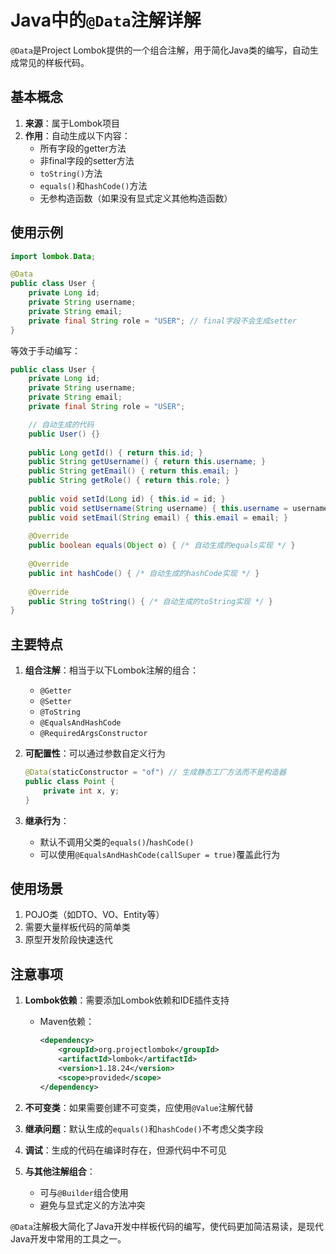 # Java中的`@Data`注解详解

`@Data`是Project Lombok提供的一个组合注解，用于简化Java类的编写，自动生成常见的样板代码。

## 基本概念

1. **来源**：属于Lombok项目
2. **作用**：自动生成以下内容：
    - 所有字段的getter方法
    - 非final字段的setter方法
    - `toString()`方法
    - `equals()`和`hashCode()`方法
    - 无参构造函数（如果没有显式定义其他构造函数）

## 使用示例

```java
import lombok.Data;

@Data
public class User {
    private Long id;
    private String username;
    private String email;
    private final String role = "USER"; // final字段不会生成setter
}
```

等效于手动编写：

```java
public class User {
    private Long id;
    private String username;
    private String email;
    private final String role = "USER";

    // 自动生成的代码
    public User() {}
    
    public Long getId() { return this.id; }
    public String getUsername() { return this.username; }
    public String getEmail() { return this.email; }
    public String getRole() { return this.role; }
    
    public void setId(Long id) { this.id = id; }
    public void setUsername(String username) { this.username = username; }
    public void setEmail(String email) { this.email = email; }
    
    @Override
    public boolean equals(Object o) { /* 自动生成的equals实现 */ }
    
    @Override
    public int hashCode() { /* 自动生成的hashCode实现 */ }
    
    @Override
    public String toString() { /* 自动生成的toString实现 */ }
}
```

## 主要特点

1. **组合注解**：相当于以下Lombok注解的组合：
    - `@Getter`
    - `@Setter`
    - `@ToString`
    - `@EqualsAndHashCode`
    - `@RequiredArgsConstructor`

2. **可配置性**：可以通过参数自定义行为
   ```java
   @Data(staticConstructor = "of") // 生成静态工厂方法而不是构造器
   public class Point {
       private int x, y;
   }
   ```

3. **继承行为**：
    - 默认不调用父类的`equals()`/`hashCode()`
    - 可以使用`@EqualsAndHashCode(callSuper = true)`覆盖此行为

## 使用场景

1. POJO类（如DTO、VO、Entity等）
2. 需要大量样板代码的简单类
3. 原型开发阶段快速迭代

## 注意事项

1. **Lombok依赖**：需要添加Lombok依赖和IDE插件支持
    - Maven依赖：
      ```xml
      <dependency>
          <groupId>org.projectlombok</groupId>
          <artifactId>lombok</artifactId>
          <version>1.18.24</version>
          <scope>provided</scope>
      </dependency>
      ```

2. **不可变类**：如果需要创建不可变类，应使用`@Value`注解代替

3. **继承问题**：默认生成的`equals()`和`hashCode()`不考虑父类字段

4. **调试**：生成的代码在编译时存在，但源代码中不可见

5. **与其他注解组合**：
    - 可与`@Builder`组合使用
    - 避免与显式定义的方法冲突

`@Data`注解极大简化了Java开发中样板代码的编写，使代码更加简洁易读，是现代Java开发中常用的工具之一。
